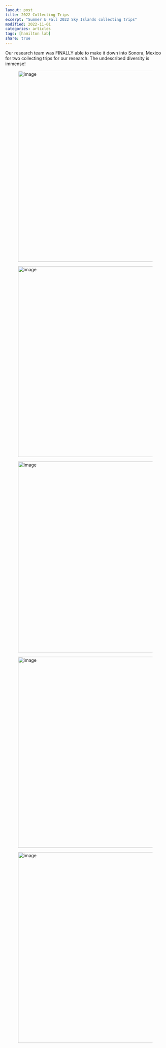 ```yaml
---
layout: post
title: 2022 Collecting Trips
excerpt: "Summer & Fall 2022 Sky Islands collecting trips"
modified: 2022-11-01
categories: articles
tags: [hamilton lab]
share: true
---
```


Our research team was FINALLY able to make it down into Sonora, Mexico for two collecting trips for our research. The undescribed diversity is immense!
<figure>
	<a href="{{ site.url }}/images/Chris_collecting_MX.jpg"><img src="{{ site.url }}/images/Chris_collecting_MX.jpg" alt="image" width="600" height=""> </a>
</figure>

<figure>
	<a href="{{ site.url }}/images/Apeloncillo.jpeg"><img src="{{ site.url }}/images/Apeloncillo.jpeg" alt="image" width="600" height=""> </a>
</figure>

<figure>
	<a href="{{ site.url }}/images/Sierra_San_Luis.jpeg"><img src="{{ site.url }}/images/Sierra_San_Luis.jpeg" alt="image" width="600" height=""> </a>
</figure>

<figure>
	<a href="{{ site.url }}/images/Sierra_Aconchi.JPG"><img src="{{ site.url }}/images/Sierra_Aconchi.JPG" alt="image" width="600" height=""> </a>
</figure>

<figure>
	<a href="{{ site.url }}/images/Sierra_Aconchi2.JPG"><img src="{{ site.url }}/images/Sierra_Aconchi2.JPG" alt="image" width="600" height=""> </a>
</figure>
